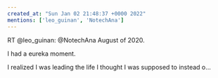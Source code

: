 ```yaml
---
created_at: "Sun Jan 02 21:48:37 +0000 2022"
mentions: ['leo_guinan', 'NotechAna']
---
```


RT @leo_guinan: @NotechAna August of 2020.

I had a eureka moment.

I realized I was leading the life I thought I was supposed to instead o…